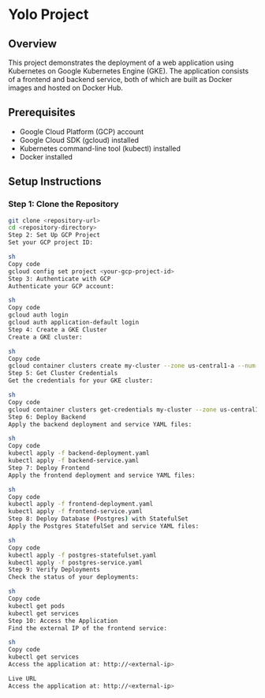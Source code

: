 # Yolo Project

## Overview

This project demonstrates the deployment of a web application using Kubernetes on Google Kubernetes Engine (GKE). The application consists of a frontend and backend service, both of which are built as Docker images and hosted on Docker Hub.

## Prerequisites

- Google Cloud Platform (GCP) account
- Google Cloud SDK (gcloud) installed
- Kubernetes command-line tool (kubectl) installed
- Docker installed

## Setup Instructions

### Step 1: Clone the Repository

```sh
git clone <repository-url>
cd <repository-directory>
Step 2: Set Up GCP Project
Set your GCP project ID:

sh
Copy code
gcloud config set project <your-gcp-project-id>
Step 3: Authenticate with GCP
Authenticate your GCP account:

sh
Copy code
gcloud auth login
gcloud auth application-default login
Step 4: Create a GKE Cluster
Create a GKE cluster:

sh
Copy code
gcloud container clusters create my-cluster --zone us-central1-a --num-nodes=3
Step 5: Get Cluster Credentials
Get the credentials for your GKE cluster:

sh
Copy code
gcloud container clusters get-credentials my-cluster --zone us-central1-a
Step 6: Deploy Backend
Apply the backend deployment and service YAML files:

sh
Copy code
kubectl apply -f backend-deployment.yaml
kubectl apply -f backend-service.yaml
Step 7: Deploy Frontend
Apply the frontend deployment and service YAML files:

sh
Copy code
kubectl apply -f frontend-deployment.yaml
kubectl apply -f frontend-service.yaml
Step 8: Deploy Database (Postgres) with StatefulSet
Apply the Postgres StatefulSet and service YAML files:

sh
Copy code
kubectl apply -f postgres-statefulset.yaml
kubectl apply -f postgres-service.yaml
Step 9: Verify Deployments
Check the status of your deployments:

sh
Copy code
kubectl get pods
kubectl get services
Step 10: Access the Application
Find the external IP of the frontend service:

sh
Copy code
kubectl get services
Access the application at: http://<external-ip>

Live URL
Access the application at: http://<external-ip>


